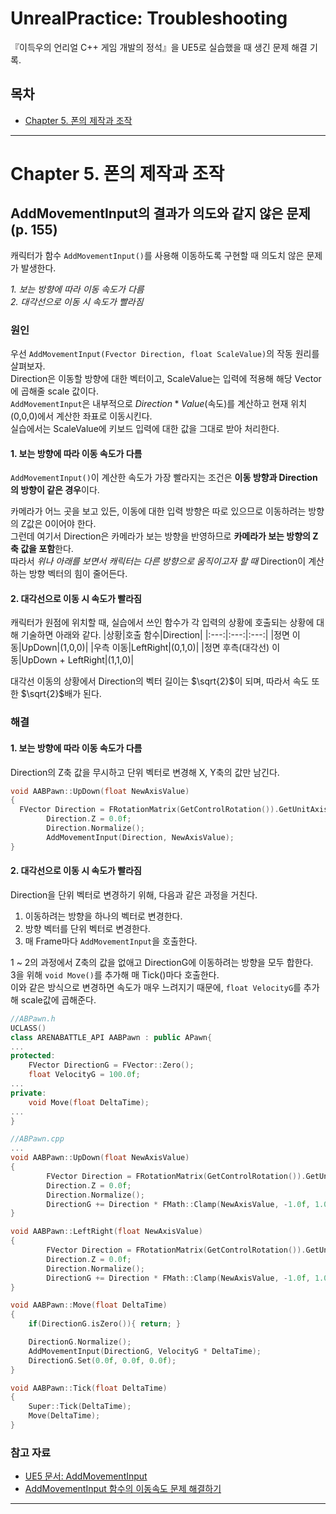 # UnrealPractice: Troubleshooting  
『이득우의 언리얼 C++ 게임 개발의 정석』을 UE5로 실습했을 때 생긴 문제 해결 기록.  

## 목차  
* [Chapter 5. 폰의 제작과 조작](#Chapter-5.-폰의-제작과-조작)  
<hr/>  
  
# Chapter 5. 폰의 제작과 조작  
## AddMovementInput의 결과가 의도와 같지 않은 문제(p. 155)  
캐릭터가 함수 `AddMovementInput()`를 사용해 이동하도록 구현할 때 의도치 않은 문제가 발생한다.  
  
_1. 보는 방향에 따라 이동 속도가 다름_  
_2. 대각선으로 이동 시 속도가 빨라짐_  

### 원인  
우선 `AddMovementInput(Fvector Direction, float ScaleValue)`의 작동 원리를 살펴보자.  
Direction은 이동할 방향에 대한 벡터이고, ScaleValue는 입력에 적용해 해당 Vector에 곱해줄 scale 값이다.  
`AddMovementInput`은 내부적으로 $Direction * Value$(속도)를 계산하고 현재 위치 (0,0,0)에서 계산한 좌표로 이동시킨다.  
실습에서는 ScaleValue에 키보드 입력에 대한 값을 그대로 받아 처리한다.  

#### 1. 보는 방향에 따라 이동 속도가 다름  
`AddMovementInput()`이 계산한 속도가 가장 빨라지는 조건은 **이동 방향과 Direction의 방향이 같은 경우**이다.  

카메라가 어느 곳을 보고 있든, 이동에 대한 입력 방향은 따로 있으므로 이동하려는 방향의 Z값은 0이어야 한다.  
그런데 여기서 Direction은 카메라가 보는 방향을 반영하므로 **카메라가 보는 방향의 Z축 값을 포함**한다.  
따라서 _위나 아래를 보면서 캐릭터는 다른 방향으로 움직이고자 할 때_ Direction이 계산하는 방향 벡터의 힘이 줄어든다.  
  
#### 2. 대각선으로 이동 시 속도가 빨라짐  
캐릭터가 원점에 위치할 때, 실습에서 쓰인 함수가 각 입력의 상황에 호출되는 상황에 대해 기술하면 아래와 같다.
|상황|호출 함수|Direction|
|:---:|:---:|:---:|
|정면 이동|UpDown|(1,0,0)|
|우측 이동|LeftRight|(0,1,0)|
|정면 후측(대각선) 이동|UpDown + LeftRight|(1,1,0)|  
  
대각선 이동의 상황에서 Direction의 벡터 길이는 $\sqrt{2}$이 되며, 따라서 속도 또한 $\sqrt{2}$배가 된다.  

### 해결  
#### 1. 보는 방향에 따라 이동 속도가 다름  

Direction의 Z축 값을 무시하고 단위 벡터로 변경해 X, Y축의 값만 남긴다.
```C++
void AABPawn::UpDown(float NewAxisValue)
{
  FVector Direction = FRotationMatrix(GetControlRotation()).GetUnitAxis(EAxis::Y);
		Direction.Z = 0.0f;
		Direction.Normalize();
		AddMovementInput(Direction, NewAxisValue);
}
```

#### 2. 대각선으로 이동 시 속도가 빨라짐  
Direction을 단위 벡터로 변경하기 위해, 다음과 같은 과정을 거친다.  
  
1. 이동하려는 방향을 하나의 벡터로 변경한다.  
2. 방향 벡터를 단위 벡터로 변경한다.  
3. 매 Frame마다 `AddMovementInput`을 호출한다.  
  
1 ~ 2의 과정에서 Z축의 값을 없애고 DirectionG에 이동하려는 방향을 모두 합한다.  
3을 위해 `void Move()`를 추가해 매 Tick()마다 호출한다.  
이와 같은 방식으로 변경하면 속도가 매우 느려지기 때문에, `float VelocityG`를 추가해 scale값에 곱해준다.  
```C++
//ABPawn.h
UCLASS()
class ARENABATTLE_API AABPawn : public APawn{
...
protected:
	FVector DirectionG = FVector::Zero();
	float VelocityG = 100.0f;
...
private:
	void Move(float DeltaTime);
...
}

//ABPawn.cpp
...
void AABPawn::UpDown(float NewAxisValue)
{
		FVector Direction = FRotationMatrix(GetControlRotation()).GetUnitAxis(EAxis::X);
		Direction.Z = 0.0f;
		Direction.Normalize();
		DirectionG += Direction * FMath::Clamp(NewAxisValue, -1.0f, 1.0f);
}

void AABPawn::LeftRight(float NewAxisValue)
{
		FVector Direction = FRotationMatrix(GetControlRotation()).GetUnitAxis(EAxis::Y);
		Direction.Z = 0.0f;
		Direction.Normalize();
		DirectionG += Direction * FMath::Clamp(NewAxisValue, -1.0f, 1.0f);
}

void AABPawn::Move(float DeltaTime)
{
	if(DirectionG.isZero()){ return; }

	DirectionG.Normalize();
	AddMovementInput(DirectionG, VelocityG * DeltaTime);
	DirectionG.Set(0.0f, 0.0f, 0.0f);
}

void AABPawn::Tick(float DeltaTime)
{
	Super::Tick(DeltaTime);
	Move(DeltaTime);
}
```

### 참고 자료  
* [UE5 문서: AddMovementInput](https://docs.unrealengine.com/5.0/en-US/API/Runtime/Engine/GameFramework/APawn/AddMovementInput/)  
* [AddMovementInput 함수의 이동속도 문제 해결하기](https://pppgod.tistory.com/39)  

<hr/>  
  
